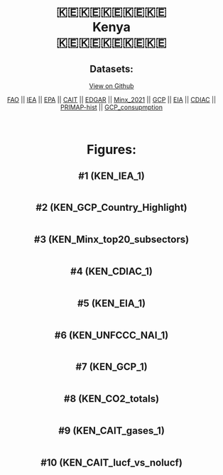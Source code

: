 
<center>
<h1 align="center">
🇰🇪🇰🇪🇰🇪🇰🇪🇰🇪
<br>
Kenya
<br>
🇰🇪🇰🇪🇰🇪🇰🇪🇰🇪
</h1>
<h2>Datasets:</h2>
<p><a href="https://github.com/dquintani/GreenhouseData/tree/master/country_data/KEN_Kenya/data">View on Github</a>
<br></p><p><a href="data/KEN_FAO.csv">FAO</a> || <a href="data/KEN_IEA.csv">IEA</a> || <a href="data/KEN_EPA.csv">EPA</a> || <a href="data/KEN_CAIT.csv">CAIT</a> || <a href="data/KEN_EDGAR.csv">EDGAR</a> || <a href="data/KEN_Minx_2021.csv">Minx_2021</a> || <a href="data/KEN_GCP.csv">GCP</a> || <a href="data/KEN_EIA.csv">EIA</a> || <a href="data/KEN_CDIAC.csv">CDIAC</a> || <a href="data/KEN_PRIMAP-hist.csv">PRIMAP-hist</a> || <a href="data/KEN_GCP_consupmption.csv">GCP_consupmption</a></p><p><br></p>
<h1>Figures:</h1><h2>#1 (KEN_IEA_1)</h2>
<p><img alt="" src="figures/KEN_IEA_1.png" /></p><h2>#2 (KEN_GCP_Country_Highlight)</h2>
<p><img alt="" src="figures/KEN_GCP_Country_Highlight.png" /></p><h2>#3 (KEN_Minx_top20_subsectors)</h2>
<p><img alt="" src="figures/KEN_Minx_top20_subsectors.png" /></p><h2>#4 (KEN_CDIAC_1)</h2>
<p><img alt="" src="figures/KEN_CDIAC_1.png" /></p><h2>#5 (KEN_EIA_1)</h2>
<p><img alt="" src="figures/KEN_EIA_1.png" /></p><h2>#6 (KEN_UNFCCC_NAI_1)</h2>
<p><img alt="" src="figures/KEN_UNFCCC_NAI_1.png" /></p><h2>#7 (KEN_GCP_1)</h2>
<p><img alt="" src="figures/KEN_GCP_1.png" /></p><h2>#8 (KEN_CO2_totals)</h2>
<p><img alt="" src="figures/KEN_CO2_totals.png" /></p><h2>#9 (KEN_CAIT_gases_1)</h2>
<p><img alt="" src="figures/KEN_CAIT_gases_1.png" /></p><h2>#10 (KEN_CAIT_lucf_vs_nolucf)</h2>
<p><img alt="" src="figures/KEN_CAIT_lucf_vs_nolucf.png" /></p>